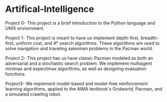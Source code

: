 # Artifical-Intelligence

Project 0- This project is a brief introduction to the Python language and UNIX enviornment.

Project 1- This project is meant to have us implement depth-first, breadth-first, uniform cost, and A* search algorithms. These algorithms are used to solve navigation and traveling salesman problems in the Pacman world.

Project 2- This project has us have classic Pacman  modeled as both an adversarial and a stochastic search problem. We implement multiagent minimax and expectimax algorithms, as well as designing evaluation functions.

Project3- We implement model-based and model-free reinforcement learning algorithms, applied to the AIMA textbook's Gridworld, Pacman, and a simulated crawling robot.
